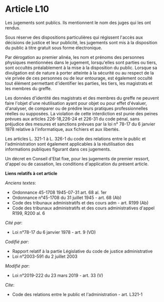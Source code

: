 # Article L10

Les jugements sont publics. Ils mentionnent le nom des juges qui les ont rendus.

Sous réserve des dispositions particulières qui régissent l'accès aux décisions de justice et leur publicité, les jugements
sont mis à la disposition du public à titre gratuit sous forme électronique.

Par dérogation au premier alinéa, les nom et prénoms des personnes physiques mentionnées dans le jugement, lorsqu'elles sont
parties ou tiers, sont occultés préalablement à la mise à la disposition du public. Lorsque sa divulgation est de nature à
porter atteinte à la sécurité ou au respect de la vie privée de ces personnes ou de leur entourage, est également occulté
tout élément permettant d'identifier les parties, les tiers, les magistrats et les membres du greffe.

Les données d'identité des magistrats et des membres du greffe ne peuvent faire l'objet d'une réutilisation ayant pour objet
ou pour effet d'évaluer, d'analyser, de comparer ou de prédire leurs pratiques professionnelles réelles ou supposées. La
violation de cette interdiction est punie des peines prévues aux articles 226-18,226-24 et 226-31 du code pénal, sans
préjudice des mesures et sanctions prévues par la loi n° 78-17 du 6 janvier 1978 relative à l'informatique, aux fichiers et
aux libertés.

Les articles L. 321-1 à L. 326-1 du code des relations entre le public et l'administration sont également applicables à la
réutilisation des informations publiques figurant dans ces jugements.

Un décret en Conseil d'Etat fixe, pour les jugements de premier ressort, d'appel ou de cassation, les conditions
d'application du présent article.

**Liens relatifs à cet article**

_Anciens textes_:

  - Ordonnance 45-1708 1945-07-31 art. 68 al. 1er
  - Ordonnance n°45-1708 du 31 juillet 1945 - art. 68 (Ab)
  - Code des tribunaux administratifs et des cours adm - art. R199 (Ab)
  - Code des tribunaux administratifs et des cours administratives d'appel R199, R200 al. 6

_Cité par_:

  - Loi n°78-17 du 6 janvier 1978 - art. 9 (VD)

_Codifié par_:

  - Rapport relatif à la partie Législative du code de justice administrative
  - Loi n°2003-591 du 2 juillet 2003

_Modifié par_:

  - Loi n°2019-222 du 23 mars 2019 - art. 33 (V)

_Cite_:

  - Code des relations entre le public et l'administration - art. L321-1
